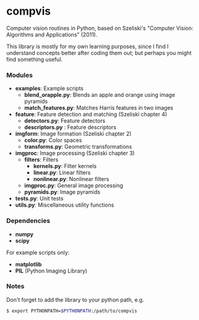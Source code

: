 # compvis #

Computer vision routines in Python, based on Szeliski's "Computer Vision: Algorithms and Applications" (2011).

This library is mostly for my own learning purposes, since I find I understand concepts better after coding them out; but perhaps you might find something useful.

### Modules ###
* __examples__: Example scripts
  * __blend_orapple.py__: Blends an apple and orange using image pyramids
  * __match_features.py__: Matches Harris features in two images
* __feature__: Feature detection and matching (Szeliski chapter 4)
  * __detectors.py__: Feature detectors
  * __descriptors.py__ : Feature descriptors
* __imgform__: Image formation (Szeliski chapter 2)
  * __color.py__: Color spaces
  * __transforms.py__: Geometric transformations
* __imgproc__: Image processing (Szeliski chapter 3)
  * __filters__: Filters
    * __kernels.py__: Filter kernels
    * __linear.py__: Linear filters
    * __nonlinear.py__: Nonlinear filters
  * __imgproc.py__: General image processing
  * __pyramids.py__: Image pyramids
* __tests.py__: Unit tests
* __utils.py__: Miscellaneous utility functions

### Dependencies ###
* __numpy__
* __scipy__

For example scripts only:
* __matplotlib__
* __PIL__ (Python Imaging Library)

### Notes ###
Don't forget to add the library to your python path, e.g.
```bash
$ export PYTHONPATH=$PYTHONPATH:/path/to/compvis
```
